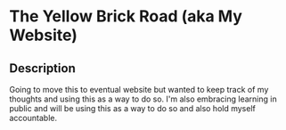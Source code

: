 # The Yellow Brick Road (aka My Website)

## Description 

Going to move this to eventual website but wanted to keep track of my thoughts and using this as a way to do so. 
I'm also embracing learning in public and will be using this as a way to do so and also hold myself accountable.
